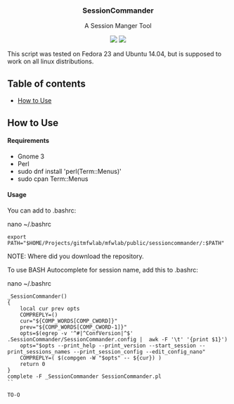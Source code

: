 <h3 align="center">SessionCommander</h3>
<p align="center">A Session Manger Tool</p>

<p align="center">
<img src="https://img.shields.io/github/release/pablomenino/SessionCommander.svg">
<img src="https://img.shields.io/github/license/pablomenino/SessionCommander.svg">
</p>

This script was tested on Fedora 23 and Ubuntu 14.04, but is supposed to work on all linux distributions.

## Table of contents

* [How to Use](#how-to-use)

## <a name="how-to-use">How to Use

#### Requirements

* Gnome 3
* Perl
* sudo dnf install 'perl(Term::Menus)'
* sudo cpan Term::Menus

#### Usage

You can add to .bashrc:

nano ~/.bashrc

```
export PATH="$HOME/Projects/gitmfwlab/mfwlab/public/sessioncommander/:$PATH"
```

NOTE: Where did you download the repository.

To use BASH Autocomplete for session name, add this to .bashrc:

nano ~/.bashrc

```
_SessionCommander()
{
    local cur prev opts
    COMPREPLY=()
    cur="${COMP_WORDS[COMP_CWORD]}"
    prev="${COMP_WORDS[COMP_CWORD-1]}"
    opts=$(egrep -v '^#|^ConfVersion|^$' .SessionCommander/SessionCommander.config |  awk -F '\t' '{print $1}')
    opts="$opts --print_help --print_version --start_session --print_sessions_names --print_session_config --edit_config_nano"
    COMPREPLY=( $(compgen -W "$opts" -- ${cur}) )
    return 0
}
complete -F _SessionCommander SessionCommander.pl
``

TO-O
